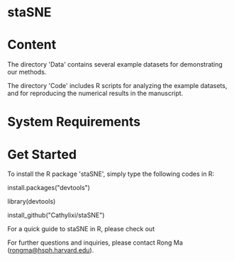 # staSNE

# Content
The directory 'Data' contains several example datasets for demonstrating our methods.

The directory 'Code' includes R scripts for analyzing the example datasets, and for reproducing the numerical results in the manuscript.

# System Requirements

# Get Started
To install the R package 'staSNE', simply type the following codes in R:

install.packages("devtools")

library(devtools)

install_github("Cathylixi/staSNE")

For a quick guide to staSNE in R, please check out 

For further questions and inquiries, please contact Rong Ma (rongma@hsph.harvard.edu).
